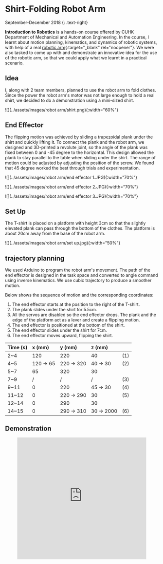 # Shirt-Folding Robot Arm
September-December 2018 
{: .text-right}

**Introduction to Robotics** is a hands-on course offered by CUHK Department of Mechanical and Automation Engineering. In the course, I learnt about motion planning, kinematics, and dynamics of robotic systems, with help of a real [robotic arm](http://www.cuhk.edu.hk/english/features/darwin-lau.html){:target="_blank" rel="noopener"}. We were also tasked to come up with and demonstrate an innovative idea for the use of the robotic arm, so that we could apply what we learnt in a practical scenario. 

## Idea
I, along with 2 team members, planned to use the robot arm to fold clothes. Since the power the robot arm's motor was not large enough to hold a real shirt, we decided to do a demonstration using a mini-sized shirt.

![](../assets/images/robot arm/shirt.png){:width="60%"}

## End Effector
The flipping motion was achieved by sliding a trapezoidal plank under the shirt and quickly lifting it. To connect the plank and the robot arm, we designed and 3D-printed a revolute joint, so the angle of the plank was fixed between 0 and -45 degree to the horizontal. This design allowed the plank to stay parallel to the table when sliding under the shirt. The range of motion could be adjusted by adjusting the position of the screw. We found that 45 degree worked the best through trials and experimentation. 

![](../assets/images/robot arm/end effector 1.JPG){:width="70%"}

![](../assets/images/robot arm/end effector 2.JPG){:width="70%"}

![](../assets/images/robot arm/end effector 3.JPG){:width="70%"}

## Set Up
The T-shirt is placed on a platform with height 3cm so that the slightly elevated plank can pass through the bottom of the clothes. The platform is about 20cm away from the base of the robot arm.

![](../assets/images/robot arm/set up.jpg){:width="50%"}

## trajectory planning
We used Arduino to program the robot arm's movement. The path of the end effector is designed in the task space and converted to angle command using inverse kinematics. We use cubic trajectory to produce a smoother motion.

Below shows the sequence of motion and the corresponding coordinates:

1. The end effector starts at the position to the right of the T-shirt.
2. The plank slides under the shirt for 5.5cm. 
3. All the servos are disabled so the end effector drops. The plank and the edge of the platform act as a lever and create a flipping motion.
4. The end effector is positioned at the bottom of the shirt. 
5. The end effector slides under the shirt for 7cm.
6. The end effector moves upward, flipping the shirt. 

<style type="text/css">
.tg .tg-0lax{text-align:left;vertical-align:top}
</style>
<table class="tg">
<thead>
  <tr>
    <th class="tg-0lax">Time (s)</th>
    <th class="tg-0lax">x (mm)</th>
    <th class="tg-0lax">y (mm)</th>
    <th class="tg-0lax">z (mm)</th>
    <th class="tg-0lax"></th>
  </tr>
</thead>
<tbody>
  <tr>
    <td class="tg-0lax">2~4</td>
    <td class="tg-0lax">120</td>
    <td class="tg-0lax">220</td>
    <td class="tg-0lax">40</td>
    <td class="tg-0lax">(1)</td>
  </tr>
  <tr>
    <td class="tg-0lax">4~5</td>
    <td class="tg-0lax">120 → 65</td>
    <td class="tg-0lax">220 → 320</td>
    <td class="tg-0lax">40 → 30</td>
    <td class="tg-0lax">(2)</td>
  </tr>
  <tr>
    <td class="tg-0lax">5~7</td>
    <td class="tg-0lax">65</td>
    <td class="tg-0lax">320</td>
    <td class="tg-0lax">30</td>
    <td class="tg-0lax"></td>
  </tr>
  <tr>
    <td class="tg-0lax">7~9</td>
    <td class="tg-0lax">/</td>
    <td class="tg-0lax">/</td>
    <td class="tg-0lax">/</td>
    <td class="tg-0lax">(3)</td>
  </tr>
  <tr>
    <td class="tg-0lax">9~11</td>
    <td class="tg-0lax">0</td>
    <td class="tg-0lax">220</td>
    <td class="tg-0lax">45 → 30</td>
    <td class="tg-0lax">(4)</td>
  </tr>
  <tr>
    <td class="tg-0lax">11~12</td>
    <td class="tg-0lax">0</td>
    <td class="tg-0lax">220 → 290</td>
    <td class="tg-0lax">30</td>
    <td class="tg-0lax">(5)</td>
  </tr>
  <tr>
    <td class="tg-0lax">12~14</td>
    <td class="tg-0lax">0</td>
    <td class="tg-0lax">290</td>
    <td class="tg-0lax">30</td>
    <td class="tg-0lax"></td>
  </tr>
  <tr>
    <td class="tg-0lax">14~15</td>
    <td class="tg-0lax">0</td>
    <td class="tg-0lax">290 → 310</td>
    <td class="tg-0lax">30 → 2000</td>
    <td class="tg-0lax">(6)</td>
  </tr>
</tbody>
</table>

<!--
Time (s)	x (mm)	  y (mm)	  z (mm)	
2~4	      120	      220	      40	      (1)
4~5	      120 → 65	220 → 320	40 → 30	  (2)
5~7	      65	      320	      30	
7~9	      /	        /	        /	        (3)
9~11	    0	        220	      45 → 30	  (4)
11~12	    0	        220 → 290	30	      (5)
12~14	    0	        290	      30	
14~15	    0	        290 → 310	30 → 2000	(6)
-->

## Demonstration
<figure class="video_container">
  <iframe src="https://www.youtube.com/embed/pkln_JUA41Y" frameborder="0" allowfullscreen="true" style="width:100%; height:400px"> </iframe>
</figure>
